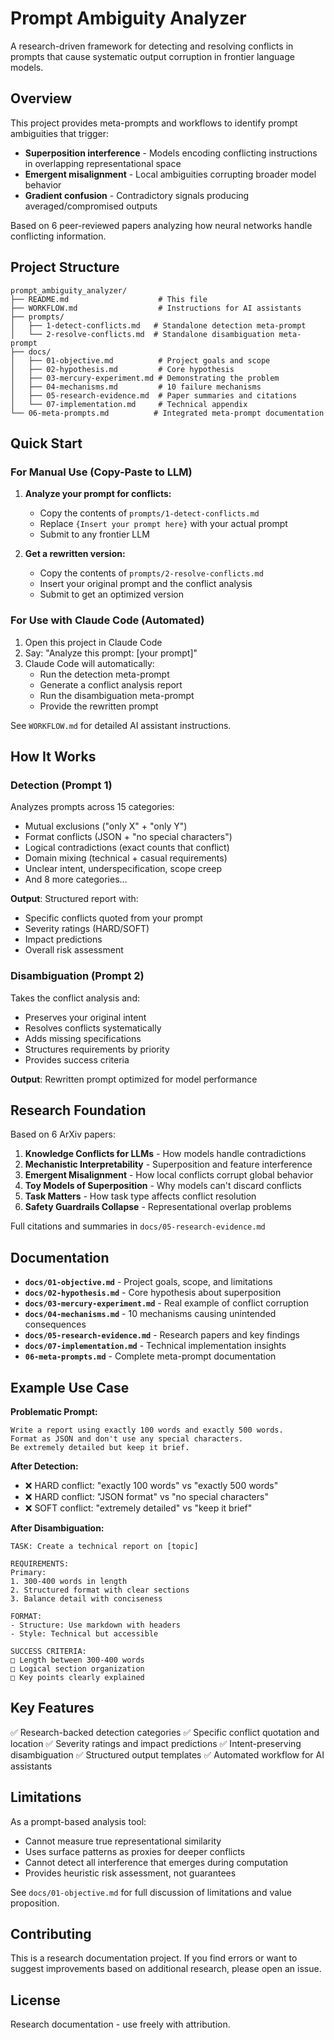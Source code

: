 # Prompt Ambiguity Analyzer

A research-driven framework for detecting and resolving conflicts in prompts that cause systematic output corruption in frontier language models.

## Overview

This project provides meta-prompts and workflows to identify prompt ambiguities that trigger:
- **Superposition interference** - Models encoding conflicting instructions in overlapping representational space
- **Emergent misalignment** - Local ambiguities corrupting broader model behavior
- **Gradient confusion** - Contradictory signals producing averaged/compromised outputs

Based on 6 peer-reviewed papers analyzing how neural networks handle conflicting information.

## Project Structure

```
prompt_ambiguity_analyzer/
├── README.md                    # This file
├── WORKFLOW.md                  # Instructions for AI assistants
├── prompts/
│   ├── 1-detect-conflicts.md   # Standalone detection meta-prompt
│   └── 2-resolve-conflicts.md  # Standalone disambiguation meta-prompt
├── docs/
│   ├── 01-objective.md          # Project goals and scope
│   ├── 02-hypothesis.md         # Core hypothesis
│   ├── 03-mercury-experiment.md # Demonstrating the problem
│   ├── 04-mechanisms.md         # 10 failure mechanisms
│   ├── 05-research-evidence.md  # Paper summaries and citations
│   └── 07-implementation.md     # Technical appendix
└── 06-meta-prompts.md          # Integrated meta-prompt documentation
```

## Quick Start

### For Manual Use (Copy-Paste to LLM)

1. **Analyze your prompt for conflicts:**
   - Copy the contents of `prompts/1-detect-conflicts.md`
   - Replace `{Insert your prompt here}` with your actual prompt
   - Submit to any frontier LLM

2. **Get a rewritten version:**
   - Copy the contents of `prompts/2-resolve-conflicts.md`
   - Insert your original prompt and the conflict analysis
   - Submit to get an optimized version

### For Use with Claude Code (Automated)

1. Open this project in Claude Code
2. Say: "Analyze this prompt: [your prompt]"
3. Claude Code will automatically:
   - Run the detection meta-prompt
   - Generate a conflict analysis report
   - Run the disambiguation meta-prompt
   - Provide the rewritten prompt

See `WORKFLOW.md` for detailed AI assistant instructions.

## How It Works

### Detection (Prompt 1)
Analyzes prompts across 15 categories:
- Mutual exclusions ("only X" + "only Y")
- Format conflicts (JSON + "no special characters")
- Logical contradictions (exact counts that conflict)
- Domain mixing (technical + casual requirements)
- Unclear intent, underspecification, scope creep
- And 8 more categories...

**Output**: Structured report with:
- Specific conflicts quoted from your prompt
- Severity ratings (HARD/SOFT)
- Impact predictions
- Overall risk assessment

### Disambiguation (Prompt 2)
Takes the conflict analysis and:
- Preserves your original intent
- Resolves conflicts systematically
- Adds missing specifications
- Structures requirements by priority
- Provides success criteria

**Output**: Rewritten prompt optimized for model performance

## Research Foundation

Based on 6 ArXiv papers:
1. **Knowledge Conflicts for LLMs** - How models handle contradictions
2. **Mechanistic Interpretability** - Superposition and feature interference
3. **Emergent Misalignment** - How local conflicts corrupt global behavior
4. **Toy Models of Superposition** - Why models can't discard conflicts
5. **Task Matters** - How task type affects conflict resolution
6. **Safety Guardrails Collapse** - Representational overlap problems

Full citations and summaries in `docs/05-research-evidence.md`

## Documentation

- **`docs/01-objective.md`** - Project goals, scope, and limitations
- **`docs/02-hypothesis.md`** - Core hypothesis about superposition
- **`docs/03-mercury-experiment.md`** - Real example of conflict corruption
- **`docs/04-mechanisms.md`** - 10 mechanisms causing unintended consequences
- **`docs/05-research-evidence.md`** - Research papers and key findings
- **`docs/07-implementation.md`** - Technical implementation insights
- **`06-meta-prompts.md`** - Complete meta-prompt documentation

## Example Use Case

**Problematic Prompt:**
```
Write a report using exactly 100 words and exactly 500 words.
Format as JSON and don't use any special characters.
Be extremely detailed but keep it brief.
```

**After Detection:**
- ❌ HARD conflict: "exactly 100 words" vs "exactly 500 words"
- ❌ HARD conflict: "JSON format" vs "no special characters"
- ❌ SOFT conflict: "extremely detailed" vs "keep it brief"

**After Disambiguation:**
```
TASK: Create a technical report on [topic]

REQUIREMENTS:
Primary:
1. 300-400 words in length
2. Structured format with clear sections
3. Balance detail with conciseness

FORMAT:
- Structure: Use markdown with headers
- Style: Technical but accessible

SUCCESS CRITERIA:
□ Length between 300-400 words
□ Logical section organization
□ Key points clearly explained
```

## Key Features

✅ Research-backed detection categories
✅ Specific conflict quotation and location
✅ Severity ratings and impact predictions
✅ Intent-preserving disambiguation
✅ Structured output templates
✅ Automated workflow for AI assistants

## Limitations

As a prompt-based analysis tool:
- Cannot measure true representational similarity
- Uses surface patterns as proxies for deeper conflicts
- Cannot detect all interference that emerges during computation
- Provides heuristic risk assessment, not guarantees

See `docs/01-objective.md` for full discussion of limitations and value proposition.

## Contributing

This is a research documentation project. If you find errors or want to suggest improvements based on additional research, please open an issue.

## License

Research documentation - use freely with attribution.